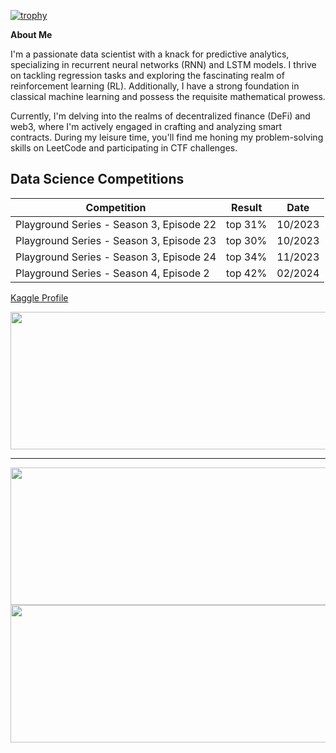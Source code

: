 

[![trophy](https://github-profile-trophy.vercel.app/?username=jpedrou&theme=dark_lover)](https://github.com/ryo-ma/github-profile-trophy)


**About Me**

I'm a passionate data scientist with a knack for predictive analytics, specializing in recurrent neural networks (RNN) and LSTM models. I thrive on tackling regression tasks and exploring the fascinating realm of reinforcement learning (RL). Additionally, I have a strong foundation in classical machine learning and possess the requisite mathematical prowess.

Currently, I'm delving into the realms of decentralized finance (DeFi) and web3, where I'm actively engaged in crafting and analyzing smart contracts. During my leisure time, you'll find me honing my problem-solving skills on LeetCode and participating in CTF challenges.


<h2>Data Science Competitions</h2>

| Competition | Result | Date |
|-----|-----|-----|
|Playground Series - Season 3, Episode 22|top 31%|10/2023|
|Playground Series - Season 3, Episode 23|top 30%|10/2023|
|Playground Series - Season 3, Episode 24|top 34%|11/2023|
|Playground Series - Season 4, Episode 2|top 42%|02/2024|

[Kaggle Profile](https://www.kaggle.com/jpedrou/code)


<p align="center">
  <img width="800" height="220" src="https://streak-stats.demolab.com?user=jpedrou&theme=highcontrast&hide_border=true&border_radius=5&card_width=800">
</p>


---


<p align="center">
  <img width="600" height="220" src="https://github-readme-stats.vercel.app/api?username=jpedrou&show_icons=true&theme=vision-friendly-dark">
  <img width="800" height="220" src="https://github-readme-stats.vercel.app/api/top-langs/?username=jpedrou&size_weight=0.0005&count_weight=0.3&layout=compact&theme=vision-friendly-dark">
</p>
